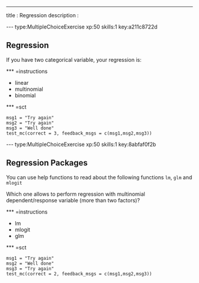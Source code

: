 ---
title       : Regression
description : 

--- type:MultipleChoiceExercise xp:50 skills:1 key:a211c8722d

## Regression
If you have two categorical variable, your regression is:


*** =instructions
- linear
- multinomial
- binomial


*** =sct
```{r}
msg1 = "Try again"
msg2 = "Try again"
msg3 = "Well done"
test_mc(correct = 3, feedback_msgs = c(msg1,msg2,msg3))
```

--- type:MultipleChoiceExercise xp:50 skills:1 key:8abfaf0f2b


## Regression Packages
You can use help functions to read about the following functions ` lm `, ` glm ` and ` mlogit `

Which one allows to perform regression with multinomial dependent/response variable (more than two factors)?

*** =instructions
- lm
- mlogit
- glm


*** =sct
```{r}
msg1 = "Try again"
msg2 = "Well done"
msg3 = "Try again"
test_mc(correct = 2, feedback_msgs = c(msg1,msg2,msg3))
```